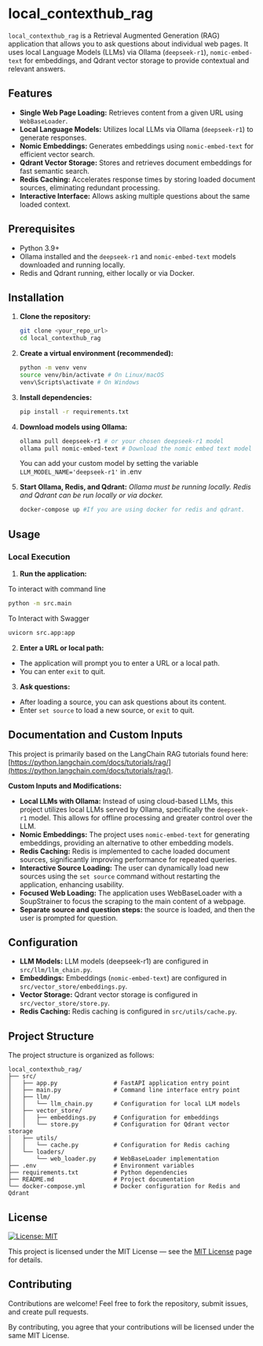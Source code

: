 # local_contexthub_rag

`local_contexthub_rag` is a Retrieval Augmented Generation (RAG) application that allows you to ask questions about individual web pages. It uses local Language Models (LLMs) via Ollama (`deepseek-r1`), `nomic-embed-text` for embeddings, and Qdrant vector storage to provide contextual and relevant answers.

## Features

* **Single Web Page Loading:** Retrieves content from a given URL using `WebBaseLoader`.
* **Local Language Models:** Utilizes local LLMs via Ollama (`deepseek-r1`) to generate responses.
* **Nomic Embeddings:** Generates embeddings using `nomic-embed-text` for efficient vector search.
* **Qdrant Vector Storage:** Stores and retrieves document embeddings for fast semantic search.
* **Redis Caching:** Accelerates response times by storing loaded document sources, eliminating redundant processing.
* **Interactive Interface:** Allows asking multiple questions about the same loaded context.

## Prerequisites

* Python 3.9+
* Ollama installed and the `deepseek-r1` and `nomic-embed-text` models downloaded and running locally.
* Redis and Qdrant running, either locally or via Docker.

## Installation

1.  **Clone the repository:**

    ```bash
    git clone <your_repo_url>
    cd local_contexthub_rag
    ```

2.  **Create a virtual environment (recommended):**

    ```bash
    python -m venv venv
    source venv/bin/activate # On Linux/macOS
    venv\Scripts\activate # On Windows
    ```

3.  **Install dependencies:**

    ```bash
    pip install -r requirements.txt
    ```

4.  **Download models using Ollama:**

    ```bash
    ollama pull deepseek-r1 # or your chosen deepseek-r1 model
    ollama pull nomic-embed-text # Download the nomic embed text model
    ```
    You can add your custom model by setting the variable `LLM_MODEL_NAME='deepseek-r1'` in .env
5. **Start Ollama, Redis, and Qdrant:**
   *Ollama must be running locally. Redis and Qdrant can be run locally or via docker.*
    ```bash
    docker-compose up #If you are using docker for redis and qdrant.
    ```

## Usage

### Local Execution

1.  **Run the application:**

To interact with command line

 ```bash
 python -m src.main
 ```

To Interact with Swagger

 ```bash
uvicorn src.app:app
 ```

2.  **Enter a URL or local path:**

* The application will prompt you to enter a URL or a local path.
* You can enter `exit` to quit.

3.  **Ask questions:**

* After loading a source, you can ask questions about its content.
* Enter `set source` to load a new source, or `exit` to quit.

## Documentation and Custom Inputs

This project is primarily based on the LangChain RAG tutorials found here: [https://python.langchain.com/docs/tutorials/rag/](https://python.langchain.com/docs/tutorials/rag/).

**Custom Inputs and Modifications:**

* **Local LLMs with Ollama:** Instead of using cloud-based LLMs, this project utilizes local LLMs served by Ollama, specifically the `deepseek-r1` model. This allows for offline processing and greater control over the LLM.
* **Nomic Embeddings:** The project uses `nomic-embed-text` for generating embeddings, providing an alternative to other embedding models.
* **Redis Caching:** Redis is implemented to cache loaded document sources, significantly improving performance for repeated queries.
* **Interactive Source Loading:** The user can dynamically load new sources using the `set source` command without restarting the application, enhancing usability.
* **Focused Web Loading:** The application uses WebBaseLoader with a SoupStrainer to focus the scraping to the main content of a webpage.
* **Separate source and question steps:** the source is loaded, and then the user is prompted for question.

## Configuration

* **LLM Models:** LLM models (deepseek-r1) are configured in `src/llm/llm_chain.py`.
* **Embeddings:** Embeddings (`nomic-embed-text`) are configured in `src/vector_store/embeddings.py`.
* **Vector Storage:** Qdrant vector storage is configured in `src/vector_store/store.py`.
* **Redis Caching:** Redis caching is configured in `src/utils/cache.py`.


## Project Structure

The project structure is organized as follows:

```
local_contexthub_rag/
├── src/
│   ├── app.py                # FastAPI application entry point
│   ├── main.py               # Command line interface entry point
│   ├── llm/
│   │   └── llm_chain.py      # Configuration for local LLM models
│   ├── vector_store/
│   │   ├── embeddings.py     # Configuration for embeddings
│   │   └── store.py          # Configuration for Qdrant vector storage
│   ├── utils/
│   │   └── cache.py          # Configuration for Redis caching
│   └── loaders/
│       └── web_loader.py     # WebBaseLoader implementation
├── .env                      # Environment variables
├── requirements.txt          # Python dependencies
├── README.md                 # Project documentation
└── docker-compose.yml        # Docker configuration for Redis and Qdrant
```

## License

[![License: MIT](https://img.shields.io/badge/License-MIT-yellow.svg)](https://opensource.org/licenses/MIT)

This project is licensed under the MIT License — see the [MIT License](https://opensource.org/licenses/MIT) page for details.  

## Contributing

Contributions are welcome! Feel free to fork the repository, submit issues, and create pull requests.

By contributing, you agree that your contributions will be licensed under the same MIT License.
